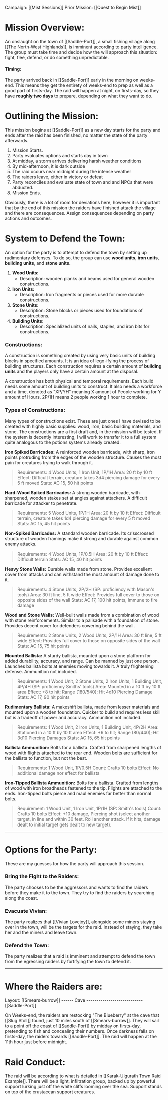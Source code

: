 Campaign: [[Mist Sessions]]
Prior Mission: [[Quest to Begin Mist]]
# Mission Overview:
An onslaught on the town of [[Saddle-Port]], a small fishing village along [[The North-West Highlands]], is imminent according to party intelligence. The group must take time and decide how the will approach this situation: fight, flee, defend, or do something unpredictable. 
#### Timing:
The party arrived back in [[Saddle-Port]] early in the morning on weeks-end. This means they get the entirety of weeks-end to prep as well as a good part of firsts-day. The raid will happen at night, on firsts-day, so they have **roughly two days** to prepare, depending on what they want to do. 
# Outlining the Mission:
This mission begins at [[Saddle-Port]] as a new day starts for the party and ends after the raid has been finished, no matter the state of the party afterwards. 
1. Mission Starts. 
2. Party evaluates options and starts day in town
3. At midday, a storm arrives delivering harsh weather conditions
4. By mid-afternoon, it is dark outside
5. The raid occurs near midnight during the intense weather
6. The raiders leave, either in victory or defeat
7. Party reconciles and evaluate state of town and and NPCs that were abducted. 
8. Mission Ends. 

Obviously, there is a lot of room for deviations here, however it is important that by the end of this mission the raiders have finished attack the village and there are consequences. Assign consequences depending on party actions and outcomes. 
# System to Defend the Town:
An option for the party is to attempt to defend the town by setting up rudimentary defenses. To do so, the group can use **wood units**, **iron units**, **building units**, and **stone units.**
1. **Wood Units:**
	 - Description: wooden planks and beams used for general wooden constructions.
1. **Iron Units:**
	- Description: Iron fragments or pieces used for more durable constructions. 
2. **Stone Units:**
	- Description: Stone blocks or pieces used for foundations of constructions. 
3. **Building Units**:
	- Description: Specialized units of nails, staples, and iron bits for constructions.
### Constructions:
A construction is something created by using very basic units of building blocks in specified amounts. It is an idea of lego-ifying the process of building structures. Each construction requires a certain amount of **building units** and the players only have a certain amount at the disposal. 

A construction has both physical and temporal requirements. Each build needs some amount of building units to construct. It also needs a workforce and a time, denoted as "XP/YH" meaning X amount of People working for Y amount of Hours. 2P/1H means 2 people working 1 hour to complete. 
### Types of Constructions:
Many types of constructions exist. These are just ones I have devised to be created with highly basic supplies: wood, iron, basic building materials, and stone. The constructions are a first draft and, in the mission will be tested. If the system is decently interesting, I will work to transfer it to a full system quite analogous to the potions systems already created. 

**Iron Spiked Barricades:**
A reinforced wooden barricade, with sharp, iron points protruding from the edges of the wooden structure. Causes the most pain for creatures trying to walk through it. 

>  Requirements: 4 Wood Units, 1 Iron Unit, 1P/1H
>  Area: 20 ft by 10 ft
>  Effect: Difficult terrain, creature takes 3d4 piercing damage for every 5 ft moved 
>  Stats: AC 15, 50 hit points

**Hard-Wood Spiked Barricades:**
A strong wooden barricade, with sharpened, wooden stakes set at angles against attackers. A difficult barricade for attacker to penetrate. 

> Requirements: 5 Wood Units, 1P/1H
> Area: 20 ft by 10 ft
> Effect: Difficult terrain, creature takes 1d4 piercing damage for every 5 ft moved
> Stats: AC 15, 45 hit points

**Non-Spiked Barricades:**
A standard wooden barricade. Its crisscrossed structure of wooden framings make it strong and durable against common enemy attacks.

> Requirements: 4 Wood Units, 1P/0.5H
> Area: 20 ft by 10 ft
> Effect: Difficult terrain
> Stats: AC 15, 40 hit points

**Heavy Stone Walls:**
Durable walls made from stone. Provides excellent cover from attacks and can withstand the most amount of damage done to it.

> Requirements: 4 Stone Units, 2P/2H (SP: proficiency with Mason's tools)
> Area: 30 ft line, 5 ft wide
> Effect: Provides full cover to those on opposite sides of the wall
> Stats: AC 17, 100 hit points, Immune to fire damage

**Wood and Stone Walls:**
Well-built walls made from a combination of wood with stone reinforcements. Similar to a palisade with a foundation of stone. Provides decent cover for defenders cowering behind the wall. 

> Requirements: 2 Stone Units, 2 Wood Units, 2P/1H 
> Area: 30 ft line, 5 ft wide
> Effect: Provides full cover to those on opposite sides of the wall
> Stats: AC 15, 75 hit points

**Mounted Ballista:**
A sturdy ballista, mounted upon a stone platform for added durability, accuracy, and range. Can be manned by just one person. Launches ballista bolts at enemies moving towards it. A truly frightening defense. Ammunition not included. 

> Requirements: 1 Wood Unit, 2 Stone Units, 2 Iron Units, 1 Building Unit, 4P/4H (SP: proficiency Smiths' tools) 
> Area: Mounted in a 10 ft by 10 ft area
> Effect: +8 to hit; Range (180/540); Hit 4d10 Piercing Damage
> Stats: AC 17, 90 hit points

**Rudimentary Ballista:**
A makeshift ballista, made from lesser materials and mounted upon a wooden foundation. Quicker to build and requires less skill but is a tradeoff of power and accuracy. Ammunition not included. 

> Requirements: 1 Wood Unit, 2 Iron Units, 1 Building Unit, 4P/2H
> Area: Stationed in a 10 ft by 10 ft area
> Effect: +6 to hit; Range (80/440); Hit 3d10 Piercing Damages
> Stats: AC 15, 65 hit points

**Ballista Ammunition:**
Bolts for a ballista. Crafted from sharpened lengths of wood with flights attached to the rear end. Wooden bolts are sufficient for the ballista to function, but not the best. 

> Requirements: 1 Wood Unit, 1P/0.5H
> Count: Crafts 10 bolts 
> Effect: No additional damage nor effect for ballista

**Iron-Tipped Ballista Ammunition:**
Bolts for a ballista. Crafted from lengths of wood with iron broadheads fastened to the tip. Flights are attached to the ends. Iron-tipped bolts pierce and maul enemies far better than normal bolts. 

> Requirement: 1 Wood Unit, 1 Iron Unit, 1P/1H (SP: Smith's tools)
> Count: Crafts 10 bolts
> Effect: +10 damage, Piercing shot (select another target, in line and within 30 feet. Roll another attack. If it hits, damage dealt to initial target gets dealt to new target). 

____
# Options for the Party:
These are my guesses for how the party will approach this session.
### Bring the Fight to the Raiders:
The party chooses to be the aggressors and wants to find the raiders before they make it to the town. They try to find the raiders by searching along the coast.
### Evacuate Vivian:
The party realizes that [[Vivian Lovejoy]], alongside some miners staying over in the town, will be the targets for the raid. Instead of staying, they take her and the miners and leave town. 
### Defend the Town:
The party realizes that a raid is imminent and attempt to defend the town from the egressing raiders by fortifying the town to defend it. 

___
# Where the Raiders are: 
Layout: [[Smears-burrow]] ------ Cave ---------------------------- [[Saddle-Port]]

On Weeks-end, the raiders are restocking "The Blueberry" at the cave that [[Slug Stoll]] found, just 10 miles south of [[Smears-burrow]]. They will sail to a point off the coast of [[Saddle-Port]] by midday on firsts-day, pretending to fish and concealing their numbers. Once darkness falls on firsts-day, the raiders towards [[Saddle-Port]]. The raid will happen at the 11th hour just before midnight.
# Raid Conduct:
The raid will be according to what is detailed in [[Karak-Ulgurath Town Raid Example]]. There will be a light, infiltration group, backed up by powerful support lurking just off the white cliffs looming over the sea. Support stands on top of the crustacean support creatures. 


